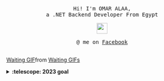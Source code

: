 <p align="center">
  <samp>
    Hi! I'm OMAR ALAA, 
    <br> a .NET Backend Developer From Egypt
  </samp>
</p>

<p align="center">
  <samp>
    <img src="https://github.com/pifafu/pifafu/assets/5679180/07d226f9-2b92-4077-af43-37c92be369f2" width="28px">
  </samp>
</p>



<p align="center">
  <samp>
    @ me on <a href="https://www.facebook.com/profile.php?id=100040461962240">Facebook</a><br><br>
    <div class="tenor-gif-embed" data-postid="21631787" data-share-method="host" data-aspect-ratio="1.76796" data-width="100%"><a href="https://tenor.com/view/waiting-gif-21631787">Waiting GIF</a>from <a href="https://tenor.com/search/waiting-gifs">Waiting GIFs</a></div> <script type="text/javascript" async src="https://tenor.com/embed.js"></script>
  </samp>
</p>

<details>
  <summary><b>:telescope: 2023 goal</b></summary>
 .....
</details>


